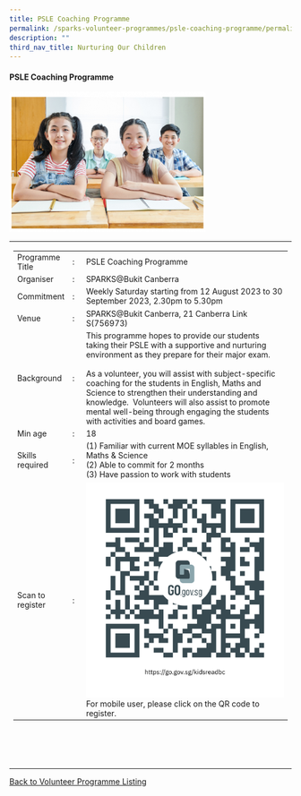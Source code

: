 ```yaml
---
title: PSLE Coaching Programme
permalink: /sparks-volunteer-programmes/psle-coaching-programme/permalink/
description: ""
third_nav_title: Nurturing Our Children
---
```

#### PSLE Coaching Programme

<img style="width:350px;height:250px;" src="/images/SPARKS@Bukit%20Canberra/psle%20coaching%20programme.png">
<table width="100%" border="0">
	<tbody><tr>						
		<td width="60%">
			<table width="100%" border="0">
				<tbody><tr>
					<td width="20%">
						Programme Title
					</td>
					<td width="5%">
						:
					</td>
					<td>
						PSLE Coaching Programme 
					</td>
				</tr>
					<tr><td width="20%">
						Organiser
					</td>
					<td width="5%">
						:
					</td>
					<td>
						  SPARKS@Bukit Canberra
					</td>
				</tr>
				<tr>
					<td width="20%">
						Commitment
					</td>
					<td width="5%">
						:
					</td>
					<td width="75%">
						    Weekly Saturday starting from 12 August 2023 to 30 September 2023, 2.30pm to 5.30pm 
					</td>
				</tr>
				<tr>
					<td width="20%">
					 Venue
					</td>
					<td width="5%">
						:
					</td>
					<td width="75%">
					   SPARKS@Bukit Canberra, 21 Canberra Link S(756973)
					</td>
				</tr>
				<tr>
					<td width="20%">
						Background
					</td>
					<td width="5%">
						:
					</td>
					<td width="75%">
						           This programme hopes to provide our students taking their PSLE with a supportive and nurturing environment as they prepare for their major exam.&nbsp;<br><br>
As a volunteer, you will assist with subject-specific coaching for the students in English, Maths and Science to strengthen their understanding and knowledge.&nbsp; Volunteers will also assist to promote mental well-being through engaging the students with activities and board games.  
					</td>
				</tr>
				<tr>
					<td width="20%">
						Min age
					</td>
					<td width="5%">
						:
					</td>
					<td width="75%">
						18
					</td>
				</tr>
		<tr>
					<td width="20%">
						Skills required
					</td>
					<td width="5%">
						:
					</td>
					<td>
						(1) Familiar with current MOE syllables in English, Maths &amp; Science <br>
(2) Able to commit for 2 months <br>
(3) Have passion to work with students
			</td>
				</tr>
		<tr>
					<td width="20%">
						Scan to register
					</td>
					<td width="5%">
						:
					</td>
					<td><a href="https://form.gov.sg/64b4f903a218a40012f13c60">
						<img style="width=60px;height=60px;" src="/images/SPARKS@Bukit%20Canberra/kidsreadbc%20qr.png"></a><br>
						For mobile user, please click on the QR code to register.
			</td>
				</tr>
</tbody></table>


<br>
			<br>
			<br>
			<br>
			
</td></tr></tbody></table>
<a href="/our-programmes/sparks-bukit-canberra/volunteering-opportunities/">
	Back to Volunteer Programme Listing</a>